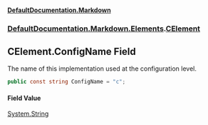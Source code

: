 #### [DefaultDocumentation\.Markdown](../../../../index.md 'index')
### [DefaultDocumentation\.Markdown\.Elements](../../../../index.md#DefaultDocumentation.Markdown.Elements 'DefaultDocumentation\.Markdown\.Elements').[CElement](index.md 'DefaultDocumentation\.Markdown\.Elements\.CElement')

## CElement\.ConfigName Field

The name of this implementation used at the configuration level\.

```csharp
public const string ConfigName = "c";
```

#### Field Value
[System\.String](https://learn.microsoft.com/en-us/dotnet/api/system.string 'System\.String')